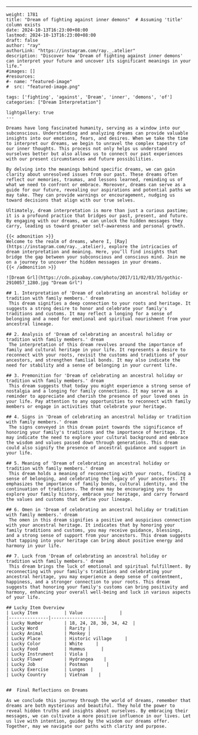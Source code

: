 ---
    weight: 1781
    title: "Dream of fighting against inner demons"  # Assuming 'title' column exists
    date: 2024-10-13T16:23:00+08:00
    lastmod: 2024-10-13T16:23:00+08:00
    draft: false
    author: "ray"
    authorLink: "https://instagram.com/ray._.atelier"
    description: "Discover how 'Dream of fighting against inner demons' can interpret your future and uncover its significant meanings in your life."
    #images: []
    #resources:
    #- name: "featured-image"
    #  src: "featured-image.png"
    
    tags: ['fighting', 'against', 'Dream', 'inner', 'demons', 'of']
    categories: ["Dream Interpretation"]
    
    lightgallery: true
    ---
    
    Dreams have long fascinated humanity, serving as a window into our subconscious. Understanding and analyzing dreams can provide valuable insights into our emotions, fears, and desires. When we take the time to interpret our dreams, we begin to unravel the complex tapestry of our inner thoughts. This process not only helps us understand ourselves better but also allows us to connect our past experiences with our present circumstances and future possibilities.
    
    By delving into the meanings behind specific dreams, we can gain clarity about unresolved issues from our past. These dreams often reflect our memories, traumas, and lessons learned, reminding us of what we need to confront or embrace. Moreover, dreams can serve as a guide for our future, revealing our aspirations and potential paths we may take. They can provide warnings or encouragement, nudging us toward decisions that align with our true selves.
    
    Ultimately, dream interpretation is more than just a curious pastime; it is a profound practice that bridges our past, present, and future. By engaging with our dreams, we can unlock the hidden messages they carry, leading us toward greater self-awareness and personal growth.
    
    {{< admonition >}}
    Welcome to the realm of dreams, where I, [Ray](https://instagram.com/ray._.atelier), explore the intricacies of dream interpretation and meaning. Here, you’ll find insights that bridge the gap between your subconscious and conscious mind. Join me on a journey to uncover the hidden messages in your dreams.
    {{< /admonition >}}
    
    ![Dream Grl](https://cdn.pixabay.com/photo/2017/11/02/03/35/gothic-2910057_1280.jpg "Dream Grl")
    
    ## 1. Interpretation of 'Dream of celebrating an ancestral holiday or tradition with family members.' dream
     This dream signifies a deep connection to your roots and heritage. It suggests a strong desire to honor and celebrate your family's traditions and customs. It may reflect a longing for a sense of belonging and a need for emotional and spiritual nourishment from your ancestral lineage.
    
    ## 2. Analysis of 'Dream of celebrating an ancestral holiday or tradition with family members.' dream
     The interpretation of this dream revolves around the importance of family and cultural heritage in your life. It represents a desire to reconnect with your roots, revisit the customs and traditions of your ancestors, and strengthen familial bonds. It may also indicate the need for stability and a sense of belonging in your current life.
    
    ## 3. Premonition for 'Dream of celebrating an ancestral holiday or tradition with family members.' dream
     This dream suggests that today you might experience a strong sense of nostalgia and a longing for family connections. It may serve as a reminder to appreciate and cherish the presence of your loved ones in your life. Pay attention to any opportunities to reconnect with family members or engage in activities that celebrate your heritage.
    
    ## 4. Signs in 'Dream of celebrating an ancestral holiday or tradition with family members.' dream
     The signs conveyed in this dream point towards the significance of honoring your family's traditions and the importance of heritage. It may indicate the need to explore your cultural background and embrace the wisdom and values passed down through generations. This dream could also signify the presence of ancestral guidance and support in your life.
    
    ## 5. Meaning of 'Dream of celebrating an ancestral holiday or tradition with family members.' dream
     This dream holds a meaning of reconnecting with your roots, finding a sense of belonging, and celebrating the legacy of your ancestors. It emphasizes the importance of family bonds, cultural identity, and the continuation of traditions. The dream may be encouraging you to explore your family history, embrace your heritage, and carry forward the values and customs that define your lineage.
    
    ## 6. Omen in 'Dream of celebrating an ancestral holiday or tradition with family members.' dream
     The omen in this dream signifies a positive and auspicious connection with your ancestral heritage. It indicates that by honoring your family traditions and customs, you may receive guidance, blessings, and a strong sense of support from your ancestors. This dream suggests that tapping into your heritage can bring about positive energy and harmony in your life.
    
    ## 7. Luck from 'Dream of celebrating an ancestral holiday or tradition with family members.' dream
     This dream brings the luck of emotional and spiritual fulfillment. By reconnecting with your family's traditions and celebrating your ancestral heritage, you may experience a deep sense of contentment, happiness, and a stronger connection to your roots. This dream suggests that honoring your family's customs can bring positivity and harmony, enhancing your overall well-being and luck in various aspects of your life.
    
    ## Lucky Item Overview
    | Lucky Item          | Value              |
    |---------------|--------------------|
    | Lucky Number        | 18, 24, 28, 30, 34, 42  |
    | Lucky Word          | Rarity |
    | Lucky Animal        | Monkey |
    | Lucky Place         | Historic village     |
    | Lucky Color         | White     |
    | Lucky Food          | Hummus      |
    | Lucky Instrument    | Viola |
    | Lucky Flower        | Hydrangea    |
    | Lucky Job           | Postman       |
    | Lucky Exercise      | Lunges  |
    | Lucky Country       | Vietnam    |
    
    
    ##  Final Reflections on Dreams
    
    As we conclude this journey through the world of dreams, remember that dreams are both mysterious and beautiful. They hold the power to reveal hidden truths and insights about ourselves. By embracing their messages, we can cultivate a more positive influence in our lives. Let us live with intention, guided by the wisdom our dreams offer. Together, may we navigate our paths with clarity and purpose.
    